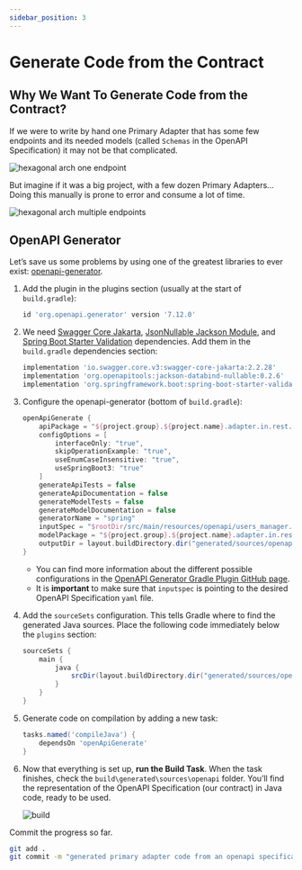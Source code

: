 ```yaml
---
sidebar_position: 3
---
```


# Generate Code from the Contract

## Why We Want To Generate Code from the Contract?

If we were to write by hand one Primary Adapter that has some few endpoints and its needed models (called `Schemas` in the OpenAPI Specification) it may not be that complicated. 

<div>
  <img src={require('@site/static/img/contract-driven-development/hexagonal-arch-one-endpoint.png').default} alt="hexagonal arch one endpoint" />
</div>

But imagine if it was a big project, with a few dozen Primary Adapters… Doing this manually is prone to error and consume a lot of time.

<div>
  <img src={require('@site/static/img/contract-driven-development/hexagonal-arch-multiple-endpoints.png').default} alt="hexagonal arch multiple endpoints" />
</div>

## OpenAPI Generator

Let’s save us some problems by using one of the greatest libraries to ever exist: [openapi-generator](https://github.com/OpenAPITools/openapi-generator).

1. Add the plugin in the plugins section (usually at the start of `build.gradle`):

    ```groovy title="build.gradle"
    id 'org.openapi.generator' version '7.12.0'
    ```

2. We need [Swagger Core Jakarta](https://mvnrepository.com/artifact/io.swagger.core.v3/swagger-core-jakarta), [JsonNullable Jackson Module](https://mvnrepository.com/artifact/org.openapitools/jackson-databind-nullable), and [Spring Boot Starter Validation](https://mvnrepository.com/artifact/org.springframework.boot/spring-boot-starter-validation) dependencies. Add them in the `build.gradle` dependencies section:

    ```groovy title="build.gradle"
    implementation 'io.swagger.core.v3:swagger-core-jakarta:2.2.28'
    implementation 'org.openapitools:jackson-databind-nullable:0.2.6'
    implementation 'org.springframework.boot:spring-boot-starter-validation'
    ```

3. Configure the openapi-generator (bottom of `build.gradle`):

   ```groovy title="build.gradle"
   openApiGenerate {
       apiPackage = "${project.group}.${project.name}.adapter.in.rest.api".toString()
       configOptions = [
           interfaceOnly: "true",
           skipOperationExample: "true",
           useEnumCaseInsensitive: "true",
           useSpringBoot3: "true"
       ]
       generateApiTests = false
       generateApiDocumentation = false
       generateModelTests = false
       generateModelDocumentation = false
       generatorName = "spring"
       inputSpec = "$rootDir/src/main/resources/openapi/users_manager.yaml".toString()
       modelPackage = "${project.group}.${project.name}.adapter.in.rest.dto".toString()
       outputDir = layout.buildDirectory.dir("generated/sources/openapi").get().asFile.toString()
   }
   ```

    * You can find more information about the different possible configurations in the [OpenAPI Generator Gradle Plugin GitHub page](https://github.com/OpenAPITools/openapi-generator/tree/master/modules/openapi-generator-gradle-plugin).
    * It is **important** to make sure that `inputspec` is pointing to the desired OpenAPI Specification `yaml` file.

4. Add the `sourceSets` configuration. This tells Gradle where to find the generated Java sources. Place the following code immediately below the `plugins` section:

   ```groovy title="build.gradle"
   sourceSets {
       main {
           java {
               srcDir(layout.buildDirectory.dir("generated/sources/openapi/src/main/java"))
           }
       }
   }
   ```

5. Generate code on compilation by adding a new task:

    ```groovy title="build.gradle"
    tasks.named('compileJava') {
        dependsOn 'openApiGenerate'
    }
    ```

6. Now that everything is set up, **run the Build Task**. When the task finishes, check the `build\generated\sources\openapi` folder. You’ll find the representation of the OpenAPI Specification (our contract) in Java code, ready to be used.

   <div>
     <img src={require('@site/static/img/contract-driven-development/build.png').default} alt="build" />
   </div>

Commit the progress so far.

```bash
git add .
git commit -m "generated primary adapter code from an openapi specification"
```
